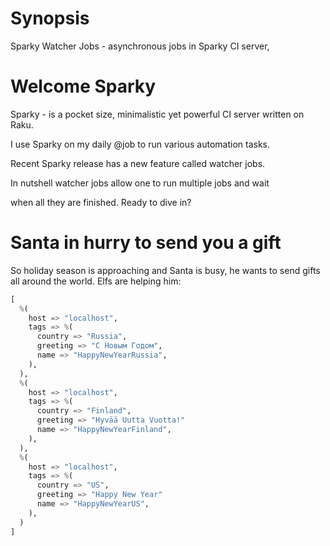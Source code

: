 # Synopsis

Sparky Watcher Jobs - asynchronous jobs in Sparky CI server,

# Welcome Sparky

Sparky - is a pocket size, minimalistic yet powerful CI server written on Raku.

I use Sparky on my daily @job to run various automation tasks.

Recent Sparky release has a new feature called watcher jobs.

In nutshell watcher jobs allow one to run multiple jobs and wait

when all they are finished. Ready to dive in?


# Santa in hurry to send you a gift

So holiday season is approaching and Santa is busy, he wants to
send gifts all around the world. Elfs are helping him:


```hosts.raku
[
  %(
    host => "localhost",
    tags => %(
      country => "Russia",
      greeting => "С Новым Годом",
      name => "HappyNewYearRussia",
    ),
  ),
  %(
    host => "localhost",
    tags => %(
      country => "Finland",
      greeting => "Hyvää Uutta Vuotta!" 
      name => "HappyNewYearFinland",
    ),
  ),
  %(
    host => "localhost",
    tags => %(
      country => "US",
      greeting => "Happy New Year"
      name => "HappyNewYearUS",
    ),
  )
]
```
